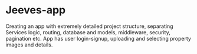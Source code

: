 # Jeeves-app
Creating an app with extremely detailed project structure, separating Services logic, routing, database and models, middleware, security, pagination etc. App has user login-signup, uploading and selecting property images and details.
